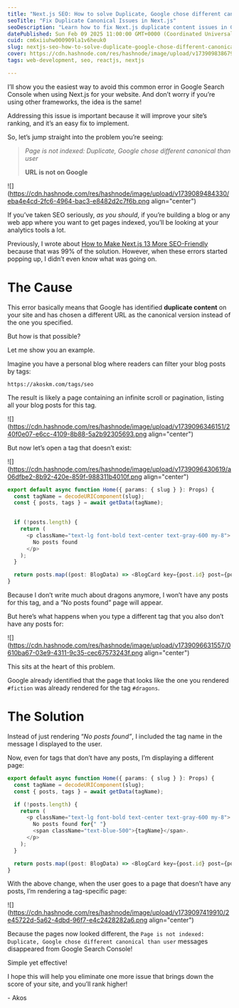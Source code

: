 ```yaml
---
title: "Next.js SEO: How to solve Duplicate, Google chose different canonical than user"
seoTitle: "Fix Duplicate Canonical Issues in Next.js"
seoDescription: "Learn how to fix Next.js duplicate content issues in Google Search Console for better SEO and improve your site ranking effortlessly"
datePublished: Sun Feb 09 2025 11:00:00 GMT+0000 (Coordinated Universal Time)
cuid: cm6xiiuhw000909la1v6heuk0
slug: nextjs-seo-how-to-solve-duplicate-google-chose-different-canonical-than-user
cover: https://cdn.hashnode.com/res/hashnode/image/upload/v1739098386795/9755dbde-d2f5-4997-8f6d-60e0a02e2b54.png
tags: web-development, seo, reactjs, nextjs

---
```


I’ll show you the easiest way to avoid this common error in Google Search Console when using Next.js for your website. And don’t worry if you’re using other frameworks, the idea is the same!

Addressing this issue is important because it will improve your site’s ranking, and it’s an easy fix to implement.

So, let’s jump straight into the problem you’re seeing:

> *Page is not indexed: Duplicate, Google chose different canonical than user*
> 
> **URL is not on Google**

![](https://cdn.hashnode.com/res/hashnode/image/upload/v1739089484330/eba4e4cd-2fc6-4964-bac3-e8482d2c7f6b.png align="center")

If you’ve taken SEO seriously, *as you should*, if you’re building a blog or any web app where you want to get pages indexed, you’ll be looking at your analytics tools a lot.

Previously, I wrote about [How to Make Next.js 13 More SEO-Friendly](https://akoskm.com/how-to-make-nextjs-13-more-seo-friendly) because that was 99% of the solution. However, when these errors started popping up, I didn’t even know what was going on.

# The Cause

This error basically means that Google has identified **duplicate content** on your site and has chosen a different URL as the canonical version instead of the one you specified.

But how is that possible?

Let me show you an example.

Imagine you have a personal blog where readers can filter your blog posts by tags:

`https://akoskm.com/tags/seo`

The result is likely a page containing an infinite scroll or pagination, listing all your blog posts for this tag.

![](https://cdn.hashnode.com/res/hashnode/image/upload/v1739096346151/240f0e07-e6cc-4109-8b88-5a2b92305693.png align="center")

But now let’s open a tag that doesn’t exist:

![](https://cdn.hashnode.com/res/hashnode/image/upload/v1739096430619/a06dfbe2-8b92-420e-859f-988311b4010f.png align="center")

```typescript
export default async function Home({ params: { slug } }: Props) {
  const tagName = decodeURIComponent(slug);
  const { posts, tags } = await getData(tagName);

  
  if (!posts.length) {
    return (
      <p className="text-lg font-bold text-center text-gray-600 my-8">
        No posts found
      </p>
    );
  }

  return posts.map((post: BlogData) => <BlogCard key={post.id} post={post} />);
}
```

Because I don’t write much about dragons anymore, I won’t have any posts for this tag, and a “No posts found” page will appear.

But here’s what happens when you type a different tag that you also don’t have any posts for:

![](https://cdn.hashnode.com/res/hashnode/image/upload/v1739096631557/0610ba67-03e9-4311-9c35-cec67573243f.png align="center")

This sits at the heart of this problem.

Google already identified that the page that looks like the one you rendered `#fiction` was already rendered for the tag `#dragons`.

# The Solution

Instead of just rendering “*No posts found”*, I included the tag name in the message I displayed to the user.

Now, even for tags that don’t have any posts, I’m displaying a different page:

```typescript
export default async function Home({ params: { slug } }: Props) {
  const tagName = decodeURIComponent(slug);
  const { posts, tags } = await getData(tagName);

  if (!posts.length) {
    return (
      <p className="text-lg font-bold text-center text-gray-600 my-8">
        No posts found for{" "}
        <span className="text-blue-500">{tagName}</span>.
      </p>
    );
  }

  return posts.map((post: BlogData) => <BlogCard key={post.id} post={post} />);
}
```

With the above change, when the user goes to a page that doesn’t have any posts, I’m rendering a tag-specific page:

![](https://cdn.hashnode.com/res/hashnode/image/upload/v1739097419910/2e45722d-5a62-4dbd-96f7-e4c2428282a6.png align="center")

Because the pages now looked different, the `Page is not indexed: Duplicate, Google chose different canonical than user` messages disappeared from Google Search Console!

Simple yet effective!

I hope this will help you eliminate one more issue that brings down the score of your site, and you’ll rank higher!

\- Akos